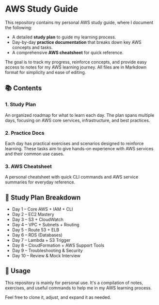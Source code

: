 # AWS Study Guide

This repository contains my personal AWS study guide, where I document the following:

- A detailed **study plan** to guide my learning process.
- Day-by-day **practice documentation** that breaks down key AWS concepts and tasks.
- A comprehensive **AWS cheatsheet** for quick reference.

The goal is to track my progress, reinforce concepts, and provide easy access to notes for my AWS learning journey. All files are in Markdown format for simplicity and ease of editing.

## 📚 Contents

### 1. **Study Plan**
An organized roadmap for what to learn each day. The plan spans multiple days, focusing on AWS core services, infrastructure, and best practices.

### 2. **Practice Docs**
Each day has practical exercises and scenarios designed to reinforce learning. These tasks aim to give hands-on experience with AWS services and their common use cases.

### 3. **AWS Cheatsheet**
A personal cheatsheet with quick CLI commands and AWS service summaries for everyday reference.

## 📅 Study Plan Breakdown
- Day 1 – Core AWS + IAM + CLI
- Day 2 – EC2 Mastery
- Day 3 – S3 + CloudWatch
- Day 4 – VPC + Subnets + Routing
- Day 5 – Route 53 + ELB
- Day 6 – RDS (Databases)
- Day 7 – Lambda + S3 Trigger
- Day 8 – CloudFormation + AWS Support Tools
- Day 9 – Troubleshooting & Security
- Day 10 – Review & Mock Interview

## 🚀 Usage

This repository is mainly for personal use. It's a compilation of notes, exercises, and useful commands to help me in my AWS learning process. 

Feel free to clone it, adjust, and expand it as needed.

